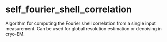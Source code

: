 # self_fourier_shell_correlation
Algorithm for computing the Fourier shell correlation from a single input measurement.
Can be used for global resolution estimation or denoising in cryo-EM.
